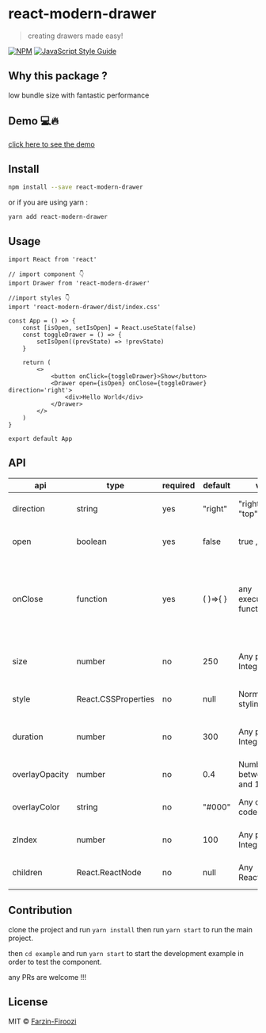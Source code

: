 # react-modern-drawer

> creating drawers made easy!

[![NPM](https://img.shields.io/npm/v/react-modern-drawer.svg)](https://www.npmjs.com/package/react-modern-drawer) [![JavaScript Style Guide](https://img.shields.io/badge/code_style-standard-brightgreen.svg)](https://standardjs.com)

## Why this package ?

low bundle size with fantastic performance

## Demo 💻🔥

[click here to see the demo](https://farzin-firoozi.github.io/react-modern-drawer/)

## Install

```bash
npm install --save react-modern-drawer
```

or if you are using yarn :

```
yarn add react-modern-drawer
```

## Usage

```tsx
import React from 'react'

// import component 👇
import Drawer from 'react-modern-drawer'

//import styles 👇
import 'react-modern-drawer/dist/index.css'

const App = () => {
    const [isOpen, setIsOpen] = React.useState(false)
    const toggleDrawer = () => {
        setIsOpen((prevState) => !prevState)
    }

    return (
        <>
            <button onClick={toggleDrawer}>Show</button>
            <Drawer open={isOpen} onClose={toggleDrawer} direction='right'>
                <div>Hello World</div>
            </Drawer>
        </>
    )
}

export default App
```

## API

| api            | type                | required | default  | value                             | desciption                                                                                  |
| -------------- | ------------------- | -------- | -------- | --------------------------------- | ------------------------------------------------------------------------------------------- |
| direction      | string              | yes      | "right"  | "right" , "left" , "top","bottom" | Selecting the direction that drawer opens                                                   |
| open           | boolean             | yes      | false    | true , false                      | Select when to show drawer                                                                  |
| onClose        | function            | yes      | ( )=>{ } | any executable function           | This function is called when clicking on backdrop layer usually used for closing the drawer |
| size           | number              | no       | 250      | Any positive Integer              | Determines the size of drawer in pixels                                                     |
| style          | React.CSSProperties | no       | null     | Normal stylings                   | Can be used for inline styles                                                               |
| duration       | number              | no       | 300      | Any positive Integer              | Determines the duration of opening the drawer                                               |
| overlayOpacity | number              | no       | 0.4      | Number between 0 and 1            | Determines the opacity of overlay                                                           |
| overlayColor   | string              | no       | "#000"   | Any color code                    | Determines the color of overlay                                                             |
| zIndex         | number              | no       | 100      | Any positive Integer              | Determines the zIndex of drawer                                                             |
| children       | React.ReactNode     | no       | null     | Any ReactNode                     | This is the same as props.children                                                          |

## Contribution

clone the project and run `yarn install` then run `yarn start` to run the main project.

then `cd example` and run `yarn start` to start the development example in order to test the component.

any PRs are welcome !!!

## License

MIT © [Farzin-Firoozi](https://github.com/Farzin-Firoozi)

